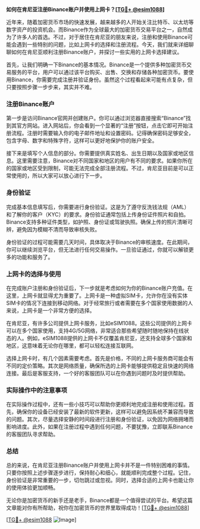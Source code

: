 **如何在肯尼亚注册Binance账户并使用上网卡？[[TG💪+ @esim1088](https://t.me/s/esim1088)]**

近年来，随着加密货币市场的快速发展，越来越多的人开始关注比特币、以太坊等数字资产的投资机会。而Binance作为全球最大的加密货币交易平台之一，自然成为了许多人的首选。不过，对于居住在肯尼亚的朋友来说，注册和使用Binance可能会遇到一些特别的问题，比如上网卡的选择和注册流程。今天，我们就来详细聊聊如何在肯尼亚顺利注册Binance账户，并探讨一些实用的上网卡选择建议。

首先，让我们明确一下Binance的基本情况。Binance是一个提供多种加密货币交易服务的平台，用户可以通过该平台购买、出售、交换和存储各种加密货币。要使用Binance，你需要完成注册并验证身份。虽然这个过程看起来可能有点复杂，但只要按照步骤一步步来，其实并不难。

### 注册Binance账户

第一步是访问Binance官网并创建账户。你可以通过浏览器直接搜索“Binance”找到其官方网站。进入网站后，你会看到一个显著的“注册”按钮，点击它即可开始注册流程。注册时需要输入你的电子邮件地址和设置密码。记得确保密码足够安全，包含字母、数字和特殊字符，这样可以更好地保护你的账户安全。

接下来是填写个人信息的部分。你需要提供真实姓名、出生日期以及国家或地区信息。这里需要注意，Binance对不同国家和地区的用户有不同的要求。如果你所在的国家或地区受到限制，可能无法完成全部注册流程。不过，肯尼亚目前是可以正常使用的，所以大家可以放心进行下一步。

### 身份验证

完成基本信息填写后，你需要进行身份验证。这是为了遵守反洗钱法规（AML）和了解你的客户（KYC）的要求。身份验证通常包括上传身份证件照片和自拍。Binance支持多种证件类型，如护照、身份证或驾驶执照。确保上传的照片清晰可辨，避免因为模糊不清而导致审核失败。

身份验证的过程可能需要几天时间，具体取决于Binance的审核速度。在此期间，你可以继续浏览平台，但无法进行任何交易操作。一旦验证通过，你就可以解锁更多的功能和服务了。

### 上网卡的选择与使用

在完成账户注册和身份验证后，下一步就是考虑如何为你的Binance账户充值。在这里，上网卡就显得尤为重要了。上网卡是一种虚拟SIM卡，允许你在没有实体SIM卡的情况下连接到移动网络。对于经常旅行或者需要在多个国家使用数据的人来说，上网卡是一个非常方便的选择。

在肯尼亚，有许多公司提供上网卡服务，比如eSIM1088。这些公司提供的上网卡可以在多个国家使用，支持4G/5G网络，非常适合那些希望随时随地保持在线状态的人。例如，eSIM1088提供的上网卡不仅覆盖肯尼亚，还支持全球多个国家和地区，这意味着无论你在哪里，都可以轻松连接互联网。

选择上网卡时，有几个因素需要考虑。首先是价格，不同的上网卡服务商可能会有不同的定价策略。其次是网络质量，确保所选的上网卡能够提供稳定且快速的网络连接。最后是客服支持，一个好的客服团队可以在你遇到问题时及时提供帮助。

### 实际操作中的注意事项

在实际操作过程中，还有一些小技巧可以帮助你更顺利地完成注册和使用过程。首先，确保你的设备已经安装了最新的软件更新，这样可以避免因系统不兼容而导致的问题。其次，尽量选择安静的时间段进行注册和身份验证，以免因为网络拥堵而影响进度。此外，如果在注册过程中遇到任何问题，不要犹豫，立即联系Binance的客服团队寻求帮助。

### 总结

总的来说，在肯尼亚注册Binance账户并使用上网卡并不是一件特别困难的事情。只要你按照上述步骤逐步进行，保持耐心和细心，就能顺利完成整个过程。记住，身份验证是非常重要的一步，切勿跳过或忽视。同时，选择合适的上网卡也能让你的使用体验更加顺畅。

无论你是加密货币的新手还是老手，Binance都是一个值得尝试的平台。希望这篇文章能对你有所帮助，祝你在加密货币的世界里取得成功！[[TG💪+ @esim1088](https://t.me/s/esim1088)]

[[TG💪+ @esim1088](https://t.me/s/esim1088) ![Image](https://i.postimg.cc/4NQfJmqS/Snipaste-2025-05-13-00-14-12.png)]